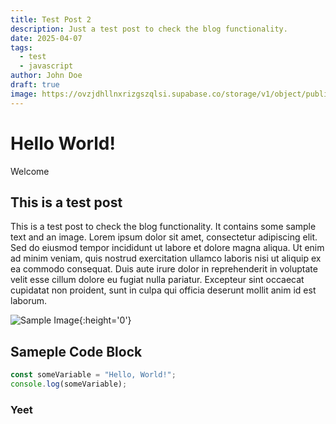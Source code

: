 ```yaml
---
title: Test Post 2
description: Just a test post to check the blog functionality.
date: 2025-04-07
tags:
  - test
  - javascript
author: John Doe
draft: true
image: https://ovzjdhllnxrizgszqlsi.supabase.co/storage/v1/object/public/tech-hive/hero.webp
---
```


# Hello World!

Welcome

## This is a test post

This is a test post to check the blog functionality. It contains some sample text and an image.
Lorem ipsum dolor sit amet, consectetur adipiscing elit. Sed do eiusmod tempor incididunt ut labore et dolore magna aliqua. Ut enim ad minim veniam, quis nostrud exercitation ullamco laboris nisi ut aliquip ex ea commodo consequat. Duis aute irure dolor in reprehenderit in voluptate velit esse cillum dolore eu fugiat nulla pariatur. Excepteur sint occaecat cupidatat non proident, sunt in culpa qui officia deserunt mollit anim id est laborum.

![Sample Image](https://ovzjdhllnxrizgszqlsi.supabase.co/storage/v1/object/public/tech-hive/hero.webp){:height='0'}

## Sameple Code Block

```ts [somefile.ts]
const someVariable = "Hello, World!";
console.log(someVariable);
```

### Yeet
